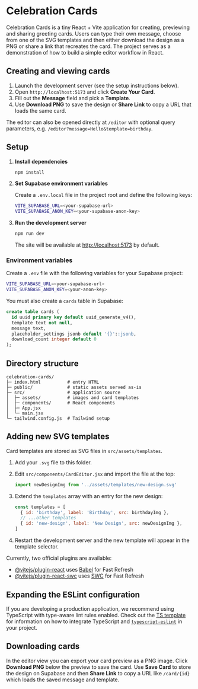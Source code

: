 # Celebration Cards

Celebration Cards is a tiny React + Vite application for creating, previewing and
sharing greeting cards. Users can type their own message, choose from one of the
SVG templates and then either download the design as a PNG or share a link that
recreates the card. The project serves as a demonstration of how to build a
simple editor workflow in React.

## Creating and viewing cards

1. Launch the development server (see the setup instructions below).
2. Open `http://localhost:5173` and click **Create Your Card**.
3. Fill out the **Message** field and pick a **Template**.
4. Use **Download PNG** to save the design or **Share Link** to copy a URL that
   loads the same card.

The editor can also be opened directly at `/editor` with optional query
parameters, e.g. `/editor?message=Hello&template=birthday`.

## Setup

1. **Install dependencies**

   ```bash
   npm install
   ```

2. **Set Supabase environment variables**

   Create a `.env.local` file in the project root and define the following keys:

   ```bash
   VITE_SUPABASE_URL=<your-supabase-url>
   VITE_SUPABASE_ANON_KEY=<your-supabase-anon-key>
   ```

3. **Run the development server**

   ```bash
   npm run dev
   ```

   The site will be available at [http://localhost:5173](http://localhost:5173)
   by default.

### Environment variables

Create a `.env` file with the following variables for your Supabase project:

```bash
VITE_SUPABASE_URL=<your-supabase-url>
VITE_SUPABASE_ANON_KEY=<your-anon-key>
```

You must also create a `cards` table in Supabase:

```sql
create table cards (
  id uuid primary key default uuid_generate_v4(),
  template text not null,
  message text,
  placeholder_settings jsonb default '{}'::jsonb,
  download_count integer default 0
);
```

## Directory structure

```
celebration-cards/
├─ index.html          # entry HTML
├─ public/             # static assets served as-is
├─ src/                # application source
│  ├─ assets/          # images and card templates
│  ├─ components/      # React components
│  ├─ App.jsx
│  └─ main.jsx
└─ tailwind.config.js  # Tailwind setup
```

## Adding new SVG templates

Card templates are stored as SVG files in `src/assets/templates`.

1. Add your `.svg` file to this folder.
2. Edit `src/components/CardEditor.jsx` and import the file at the top:

   ```jsx
   import newDesignImg from '../assets/templates/new-design.svg'
   ```

3. Extend the `templates` array with an entry for the new design:

   ```jsx
   const templates = [
     { id: 'birthday', label: 'Birthday', src: birthdayImg },
     // ...other templates
     { id: 'new-design', label: 'New Design', src: newDesignImg },
   ]
   ```

4. Restart the development server and the new template will appear in the
   template selector.

Currently, two official plugins are available:

- [@vitejs/plugin-react](https://github.com/vitejs/vite-plugin-react/blob/main/packages/plugin-react) uses [Babel](https://babeljs.io/) for Fast Refresh
- [@vitejs/plugin-react-swc](https://github.com/vitejs/vite-plugin-react/blob/main/packages/plugin-react-swc) uses [SWC](https://swc.rs/) for Fast Refresh

## Expanding the ESLint configuration

If you are developing a production application, we recommend using TypeScript with type-aware lint rules enabled. Check out the [TS template](https://github.com/vitejs/vite/tree/main/packages/create-vite/template-react-ts) for information on how to integrate TypeScript and [`typescript-eslint`](https://typescript-eslint.io) in your project.

## Downloading cards

In the editor view you can export your card preview as a PNG image. Click **Download PNG** below the preview to save the card.
Use **Save Card** to store the design on Supabase and then **Share Link** to copy a URL like `/card/{id}` which loads the saved message and template.

